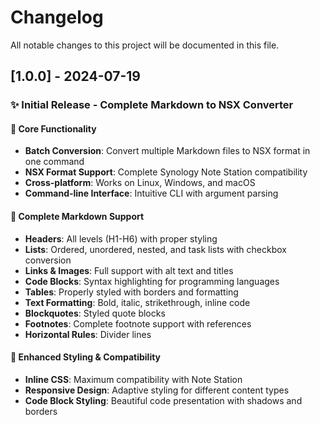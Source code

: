 # Changelog

All notable changes to this project will be documented in this file.

## [1.0.0] - 2024-07-19

### ✨ Initial Release - Complete Markdown to NSX Converter

#### 🔄 Core Functionality
- **Batch Conversion**: Convert multiple Markdown files to NSX format in one command
- **NSX Format Support**: Complete Synology Note Station compatibility
- **Cross-platform**: Works on Linux, Windows, and macOS
- **Command-line Interface**: Intuitive CLI with argument parsing

#### 📝 Complete Markdown Support
- **Headers**: All levels (H1-H6) with proper styling
- **Lists**: Ordered, unordered, nested, and task lists with checkbox conversion
- **Links & Images**: Full support with alt text and titles
- **Code Blocks**: Syntax highlighting for programming languages
- **Tables**: Properly styled with borders and formatting
- **Text Formatting**: Bold, italic, strikethrough, inline code
- **Blockquotes**: Styled quote blocks
- **Footnotes**: Complete footnote support with references
- **Horizontal Rules**: Divider lines

#### 🎨 Enhanced Styling & Compatibility
- **Inline CSS**: Maximum compatibility with Note Station
- **Responsive Design**: Adaptive styling for different content types
- **Code Block Styling**: Beautiful code presentation with shadows and borders
